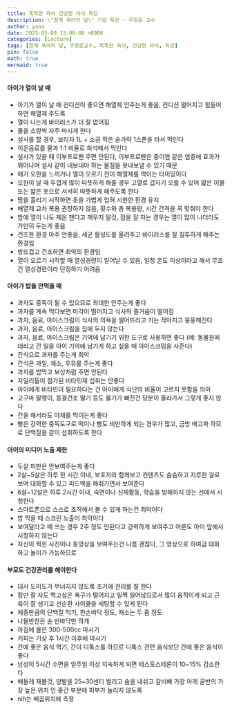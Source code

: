 ```yaml
---
title: 똑똑한 육아 건강한 아이 특강
description: \"함께 육아의 날\" 기념 특강 - 우창윤 교수
author: yuna
date: 2025-05-09 13:00:00 +0900
categories: [Lecture]
tags: [함께 육아의 날, 우창윤교수, 똑똑한 육아, 건강한 아이, 특강]
pin: false
math: true
mermaid: true
---
```


#### 아이가 열이 날 때
- 아기가 열이 날 때 컨디션이 좋으면 해열제 안주는게 좋음, 컨디션 떨어지고 힘들어하면 해열제 주도록
- 열이 나는게 바이러스가 더 잘 없어짐
- 물을 소량씩 자주 마시게 한다
- 설사를 할 경우, 보리차 1L + 소금 작은 숟가락 1스푼을 타서 먹인다
- 이온음료를 물과 1:1 비율로 희석해서 먹인다
- 설사가 있을 때 이부프로펜 주면 안된다, 이부프로펜은 중이염 같은 염증에 효과가 뛰어나며 설사 같이 내보내야 하는 물질을 못내보낼 수 있기 때문
- 애가 오한을 느끼거나 열이 오르기 전이 해열제를 먹이는 타이밍이다
- 오한이 날 때 두껍게 많이 따뜻하게 해줄 경우 고열로 갑자기 오를 수 있어 얇은 이불 또는 얇은 옷으로 서서히 따뜻하게 해주도록 한다
- 땀을 흘리기 시작하면 옷을 가볍게 입혀 시원한 환경 유지
- 해열제 교차 복용 권장하지 않음, 횟수와 총 복용량, 시간 간격을 꼭 맞춰야 한다
- 밤에 열이 나도 체온 잰다고 깨우지 말것, 잠을 잘 자는 경우는 열이 많이 나더라도 가만히 두는게 좋음
- 건조한 환경 아주 안좋음, 세균 활성도를 올려주고 바이러스를 잘 침투하게 해주는 환경임
- 방뜨겁고 건조하면 최악의 환경임
- 열이 오르기 시작할 때 열성경련이 일어날 수 있음, 일정 온도 이상이라고 해서 무조건 열성경련이라 단정하기 어려움

#### 아이가 밥을 안먹을 때
- 과자도 중독이 될 수 있으므로 최대한 안주는게 좋다
- 과자를 계속 먹다보면 미각이 떨어지고 식사의 즐거움이 떨어짐
- 과자, 음료, 아이스크림이 식사의 의욕을 떨어뜨리고 키는 작아지고 뚱뚱해진다
- 과자, 음료, 아이스크림을 집에 두지 않는다
- 과자, 음료, 아이스크림은 기억에 남기기 위한 도구로 사용하면 좋다 (예: 동물원에 데리고 간 일을 아이 기억에 남기게 하고 싶을 때 아이스크림을 사준다)
- 간식으로 과자를 주는게 최악
- 간식은 과일, 채소, 우유를 주는게 좋다
- 과자를 밥먹고 보상처럼 주면 안된다
- 자일리톨이 첨가된 비타민제 섭취는 안좋다
- 아이에게 비타민이 필요하다는 건 아이에게 식단의 비율이 고르지 못함을 의미
- 고구마 말랭이, 동결건조 딸기 등도 물기가 빠진건 당분이 올라가서 그렇게 좋지 않다
- 간을 해서라도 야채를 먹이는게 좋다
- 빵은 강력한 중독도구로 떡이나 빵도 비만하게 되는 경우가 많고, 금방 배고파 하므로 단백질을 같이 섭취하도록 한다

#### 아이의 미디어 노출 제한
- 두살 미만은 안보여주는게 좋다
- 2살~5살은 하루 한 시간 이내, 보호자와 함께보고 컨텐츠도 슴슴하고 지루한 걸로 보며 대화할 수 있고 피드백을 해줘가면서 보여준다
- 6살~12살은 하루 2시간 이내, 숙면이나 신체활동, 학습을 방해하지 않는 선에서 시청한다
- 스마트폰으로 스스로 조작해서 볼 수 있게 하는건 최악이다
- 밥 먹을 때 스크린 노출이 최악이다
- 보여달라고 떼 쓰는 경우 2주 정도 안된다고 강력하게 보여주고 어른도 아이 앞에서 시청하지 않는다
- 자신이 찍힌 사진이나 동영상을 보여주는건 나름 괜찮다, 그 영상으로 하여금 대화하고 놀이가 가능하므로

#### 부모도 건강관리를 해야한다
- 대사 도미도가 무너지지 않도록 초기에 관리를 잘 한다
- 잠만 잘 자도 먹고싶은 욕구가 떨어지고 일찍 일어남으로서 많이 움직이게 되고 근육이 잘 생기고 선순환 사이클을 세팅할 수 있게 된다
- 체중만큼의 단백질 먹기, 한손바닥 정도, 채소는 두 줌 정도
- 나물반찬은 손 반바닥만 하게
- 아침에 물은 300-500cc 마시기
- 커피는 기상 후 1시간 이후에 마시기
- 간에 좋은 음식 먹기, 간이 디톡스를 하므로 디톡스 관련 음식보단 간에 좋은 음식이 좋다
- 남성이 5시간 수면을 일주일 이상 지속하게 되면 테스토스테론이 10~15% 감소한다
- 배둘레 재볼것, 양발을 25~30센티 벌리고 숨을 내쉬고 갈비뼈 가장 아래 골반의 가장 높은 위치 인 중간 부분에 피부가 눌리지 않도록
- nih는 배꼽위치에 측정